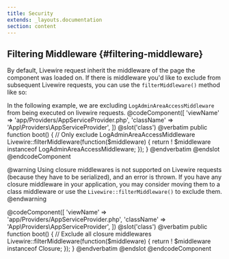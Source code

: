 ```yaml
---
title: Security
extends: _layouts.documentation
section: content
---
```


## Filtering Middleware {#filtering-middleware}

By default, Livewire request inherit the middleware of the page the component was loaded on. If there is middleware you'd like to exclude from subsequent Livewire requests, you can use the `filterMiddleware()` method like so:

In the following example, we are excluding `LogAdminAreaAccessMiddleware` from being executed on livewire requests.
@codeComponent([
    'viewName' => 'app/Providers/AppServiceProvider.php',
    'className' => 'App\Providers\AppServiceProvider',
])
@slot('class')
@verbatim
public function boot()
{
    // Only exclude LogAdminAreaAccessMiddleware
    Livewire::filterMiddleware(function($middleware) {
        return ! $middleware instanceof LogAdminAreaAccessMiddleware;
    });
}
@endverbatim
@endslot
@endcodeComponent

@warning
Using closure middlewares is not supported on Livewire requests (because they have to be serialized), and an error is thrown.
If you have any closure middleware in your application, you may consider moving them to a class middleware or use the <code>Livewire::filterMiddleware()</code> to exclude them.
@endwarning

@codeComponent([
    'viewName' => 'app/Providers/AppServiceProvider.php',
    'className' => 'App\Providers\AppServiceProvider',
])
@slot('class')
@verbatim
public function boot()
{
    // Exclude all closure middlewares
    Livewire::filterMiddleware(function($middleware) {
        return ! $middleware instanceof Closure;
    });
}
@endverbatim
@endslot
@endcodeComponent
